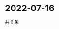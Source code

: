 # 2022-07-16

共 0 条

<!-- BEGIN WEIBO -->
<!-- 最后更新时间 Sat Jul 16 2022 21:15:17 GMT+0800 (China Standard Time) -->

<!-- END WEIBO -->
